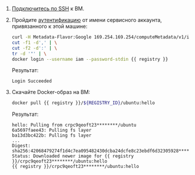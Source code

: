 1. [Подключитесь по SSH](../../../compute/operations/vm-connect/ssh.md#vm-connect) к ВМ.
1. Пройдите [аутентификацию](../../../compute/operations/vm-connect/auth-inside-vm.md#auth-inside-vm) от имени сервисного аккаунта, привязанного к этой машине:

    ```bash
    curl -H Metadata-Flavor:Google 169.254.169.254/computeMetadata/v1/instance/service-accounts/default/token | \
    cut -f1 -d',' | \
    cut -f2 -d':' | \
    tr -d '"' | \
    docker login --username iam --password-stdin {{ registry }}
    ```

    Результат:

    ```text
    Login Succeeded
    ```

1. Скачайте Docker-образ на ВМ:

    ```bash
    docker pull {{ registry }}/${REGISTRY_ID}/ubuntu:hello
    ```

    Результат:

    ```text
    hello: Pulling from crpc9qeoft23********/ubuntu
    6a5697faee43: Pulling fs layer
    ba13d3bc422b: Pulling fs layer
    ...
    Digest: sha256:42068479274f1d4c7ea095482430dcba24dcfe8c23ebdf6d32305928********
    Status: Downloaded newer image for {{ registry }}/crpc9qeoft23********/ubuntu:hello
    {{ registry }}/crpc9qeoft23********/ubuntu:hello
    ```